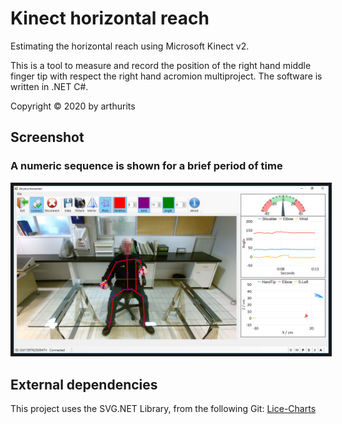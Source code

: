 # Kinect horizontal reach
Estimating the horizontal reach using Microsoft Kinect v2.

This is a tool to measure and record the position of the right hand middle finger tip with respect the right hand acromion multiproject.
The software is written in .NET C#.

Copyright © 2020 by arthurits

## Screenshot
### A numeric sequence is shown for a brief period of time
<p align="center">
	<kbd>
		<img src="/Media/Screenshot.png?raw=true" border="5"/>
	</kbd>
</p>

## External dependencies
This project uses the SVG.NET Library, from the following Git:
[Lice-Charts](https://github.com/Live-Charts/Live-Charts)